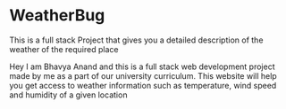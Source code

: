 # WeatherBug
This is a full stack Project that gives you a detailed description of the weather of the required place

Hey I am Bhavya Anand and this is a full stack web development project made by me as a part of our university curriculum.
This website will help you get access to weather information such as temperature, wind speed and humidity of a given location
